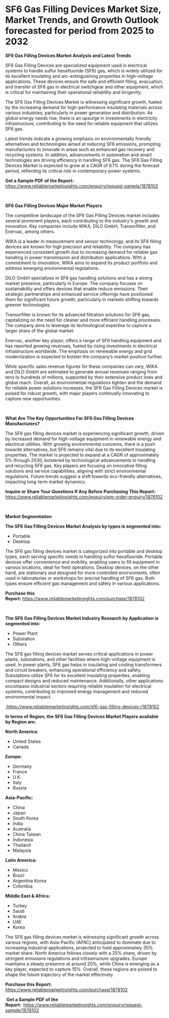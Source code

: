<p><h1>SF6 Gas Filling Devices Market Size, Market Trends, and Growth Outlook forecasted for period from 2025 to 2032</h1></p><p><strong>SF6 Gas Filling Devices Market Analysis and Latest Trends</strong></p>
<p><p>SF6 Gas Filling Devices are specialized equipment used in electrical systems to handle sulfur hexafluoride (SF6) gas, which is widely utilized for its excellent insulating and arc-extinguishing properties in high-voltage applications. These devices ensure the safe and efficient filling, evacuation, and transfer of SF6 gas in electrical switchgear and other equipment, which is critical for maintaining their operational reliability and longevity.</p><p>The SF6 Gas Filling Devices Market is witnessing significant growth, fueled by the increasing demand for high-performance insulating materials across various industries, particularly in power generation and distribution. As global energy needs rise, there is an upsurge in investments in electricity infrastructure, contributing to the need for reliable equipment that utilizes SF6 gas. </p><p>Latest trends indicate a growing emphasis on environmentally friendly alternatives and technologies aimed at reducing SF6 emissions, prompting manufacturers to innovate in areas such as enhanced gas recovery and recycling systems. In addition, advancements in automation and smart technologies are driving efficiency in handling SF6 gas. The SF6 Gas Filling Devices Market is expected to grow at a CAGR of 6.1% during the forecast period, reflecting its critical role in contemporary power systems.</p></p>
<p><strong>Get a Sample PDF of the Report:&nbsp;</strong> <a href="https://www.reliablemarketinsights.com/enquiry/request-sample/1878102?utm_campaign=3571&utm_medium=2&utm_source=Github&utm_content=ia&utm_term=12042025&utm_id=sf6-gas-filling-devices">https://www.reliablemarketinsights.com/enquiry/request-sample/1878102</a></p>
<p>&nbsp;</p>
<p><strong>SF6 Gas Filling Devices Major Market Players</strong></p>
<p><p>The competitive landscape of the SF6 Gas Filling Devices market includes several prominent players, each contributing to the industry's growth and innovation. Key companies include WIKA, DILO GmbH, Transorfilter, and Enervac, among others.</p><p>WIKA is a leader in measurement and sensor technology, and its SF6 filling devices are known for high precision and reliability. The company has experienced consistent growth due to increasing demand for reliable gas handling in power transmission and distribution applications. With a commitment to innovation, WIKA aims to expand its product portfolio and address emerging environmental regulations.</p><p>DILO GmbH specializes in SF6 gas handling solutions and has a strong market presence, particularly in Europe. The company focuses on sustainability and offers devices that enable reduce emissions. Their strategic partnerships and enhanced service offerings have positioned them for significant future growth, particularly in markets shifting towards greener technologies.</p><p>Transorfilter is known for its advanced filtration solutions for SF6 gas, capitalizing on the need for cleaner and more efficient handling processes. The company aims to leverage its technological expertise to capture a larger share of the global market.</p><p>Enervac, another key player, offers a range of SF6 handling equipment and has reported growing revenues, fueled by rising investments in electrical infrastructure worldwide. The emphasis on renewable energy and grid modernization is expected to bolster the company’s market position further.</p><p>While specific sales revenue figures for these companies can vary, WIKA and DILO GmbH are estimated to generate annual revenues ranging from tens to hundreds of millions, supported by their extensive product lines and global reach. Overall, as environmental regulations tighten and the demand for reliable power solutions increases, the SF6 Gas Filling Devices market is poised for robust growth, with major players continually innovating to capture new opportunities.</p></p>
<p>&nbsp;</p>
<p><strong>What Are The Key Opportunities For SF6 Gas Filling Devices Manufacturers?</strong></p>
<p><p>The SF6 gas filling devices market is experiencing significant growth, driven by increased demand for high-voltage equipment in renewable energy and electrical utilities. With growing environmental concerns, there is a push towards alternatives, but SF6 remains vital due to its excellent insulating properties. The market is projected to expand at a CAGR of approximately 5% through 2030, bolstered by technological advancements in handling and recycling SF6 gas. Key players are focusing on innovative filling solutions and service capabilities, aligning with strict environmental regulations. Future trends suggest a shift towards eco-friendly alternatives, impacting long-term market dynamics.</p></p>
<p><strong>Inquire or Share Your Questions If Any Before Purchasing This Report:</strong> <a href="https://www.reliablemarketinsights.com/enquiry/pre-order-enquiry/1878102?utm_campaign=3571&utm_medium=2&utm_source=Github&utm_content=ia&utm_term=12042025&utm_id=sf6-gas-filling-devices">https://www.reliablemarketinsights.com/enquiry/pre-order-enquiry/1878102</a></p>
<p>&nbsp;</p>
<p><strong>Market Segmentation</strong></p>
<p><strong>The SF6 Gas Filling Devices Market Analysis by types is segmented into:</strong></p>
<p><ul><li>Portable</li><li>Desktop</li></ul></p>
<p><p>The SF6 gas filling devices market is categorized into portable and desktop types, each serving specific needs in handling sulfur hexafluoride. Portable devices offer convenience and mobility, enabling users to fill equipment in various locations, ideal for field operations. Desktop devices, on the other hand, are stationary and designed for more controlled environments, often used in laboratories or workshops for precise handling of SF6 gas. Both types ensure efficient gas management and safety in various applications.</p></p>
<p><strong>Purchase this Report:&nbsp;</strong><a href="https://www.reliablemarketinsights.com/purchase/1878102?utm_campaign=3571&utm_medium=2&utm_source=Github&utm_content=ia&utm_term=12042025&utm_id=sf6-gas-filling-devices">https://www.reliablemarketinsights.com/purchase/1878102</a></p>
<p>&nbsp;</p>
<p><strong>The SF6 Gas Filling Devices Market Industry Research by Application is segmented into:</strong></p>
<p><ul><li>Power Plant</li><li>Substation</li><li>Others</li></ul></p>
<p><p>The SF6 gas filling devices market serves critical applications in power plants, substations, and other facilities where high-voltage equipment is used. In power plants, SF6 gas helps in insulating and cooling transformers and circuit breakers, enhancing operational efficiency and safety. Substations utilize SF6 for its excellent insulating properties, enabling compact designs and reduced maintenance. Additionally, other applications encompass industrial sectors requiring reliable insulation for electrical systems, contributing to improved energy management and reduced environmental impact.</p></p>
<p><a href="https://www.reliablemarketinsights.com/sf6-gas-filling-devices-r1878102?utm_campaign=3571&utm_medium=2&utm_source=Github&utm_content=ia&utm_term=12042025&utm_id=sf6-gas-filling-devices">&nbsp;https://www.reliablemarketinsights.com/sf6-gas-filling-devices-r1878102</a></p>
<p><strong>In terms of Region, the SF6 Gas Filling Devices Market Players available by Region are:</strong></p>
<p>
    <p> <strong> North America: </strong>
        <ul>
            <li>United States</li>
            <li>Canada</li>
        </ul>
        </p> 
    <p> <strong> Europe: </strong>
        <ul>
            <li>Germany</li>
            <li>France</li>
            <li>U.K.</li>
            <li>Italy</li>
            <li>Russia</li>
        </ul>
        </p> 
    <p> <strong> Asia-Pacific: </strong>
        <ul>
            <li>China</li>
            <li>Japan</li>
            <li>South Korea</li>
            <li>India</li>
            <li>Australia</li>
            <li>China Taiwan</li>
            <li>Indonesia</li>
            <li>Thailand</li>
            <li>Malaysia</li>
        </ul>
        </p> 
    <p> <strong> Latin America: </strong>
        <ul>
            <li>Mexico</li>
            <li>Brazil</li>
            <li>Argentina Korea</li>
            <li>Colombia</li>
        </ul>
        </p> 
    <p> <strong> Middle East & Africa: </strong>
        <ul>
            <li>Turkey</li>
            <li>Saudi</li>
            <li>Arabia</li>
            <li>UAE</li>
            <li>Korea</li>
        </ul>
    </p>
    </p>
<p><p>The SF6 gas filling devices market is witnessing significant growth across various regions, with Asia-Pacific (APAC) anticipated to dominate due to increasing industrial applications, projected to hold approximately 35% market share. North America follows closely with a 25% share, driven by stringent emissions regulations and infrastructure upgrades. Europe maintains a steady presence at around 20%, while China is emerging as a key player, expected to capture 15%. Overall, these regions are poised to shape the future trajectory of the market effectively.</p></p>
<p><strong>Purchase this Report: </strong><a href="https://www.reliablemarketinsights.com/purchase/1878102?utm_campaign=3571&utm_medium=2&utm_source=Github&utm_content=ia&utm_term=12042025&utm_id=sf6-gas-filling-devices">https://www.reliablemarketinsights.com/purchase/1878102</a></p>
<p>&nbsp;<strong>Get a Sample PDF of the Report:&nbsp;&nbsp;</strong><a href="https://www.reliablemarketinsights.com/enquiry/request-sample/1878102?utm_campaign=3571&utm_medium=2&utm_source=Github&utm_content=ia&utm_term=12042025&utm_id=sf6-gas-filling-devices">https://www.reliablemarketinsights.com/enquiry/request-sample/1878102</a></p>
<p><strong></strong></p>
<p><p></p><p></p><p></p></p>